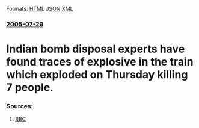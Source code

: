
Formats: [HTML](/news/2005/07/29/indian-bomb-disposal-experts-have-found-traces-of-explosive-in-the-train-which-exploded-on-thursday-killing-7-people.html)  [JSON](/news/2005/07/29/indian-bomb-disposal-experts-have-found-traces-of-explosive-in-the-train-which-exploded-on-thursday-killing-7-people.json)  [XML](/news/2005/07/29/indian-bomb-disposal-experts-have-found-traces-of-explosive-in-the-train-which-exploded-on-thursday-killing-7-people.xml)  

### [2005-07-29](/news/2005/07/29/index.md)

##### 
#  Indian bomb disposal experts have found traces of explosive in the train which exploded on Thursday killing 7 people. 




### Sources:

1. [BBC](http://news.bbc.co.uk/2/hi/south_asia/4726737.stm)
